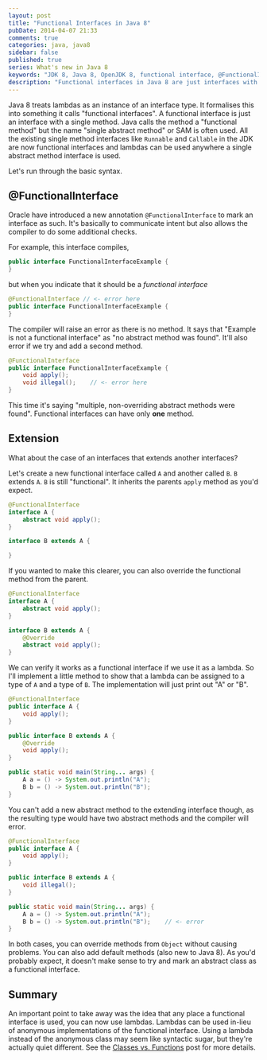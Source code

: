 ```yaml
---
layout: post
title: "Functional Interfaces in Java 8"
pubDate: 2014-04-07 21:33
comments: true
categories: java, java8
sidebar: false
published: true
series: What's new in Java 8
keywords: "JDK 8, Java 8, OpenJDK 8, functional interface, @FunctionalInterface, lambda"
description: "Functional interfaces in Java 8 are just interfaces with a single method. Anywhere a functional interface is used, you can use a lambda. Let's run through the basic syntax."
---
```


Java 8 treats lambdas as an instance of an interface type. It formalises this into something it calls "functional interfaces". A functional interface is just an interface with a single method. Java calls the method a "functional method" but the name "single abstract method" or SAM is often used. All the existing single method interfaces like `Runnable` and `Callable` in the JDK are now functional interfaces and lambdas can be used anywhere a single abstract method interface is used.

Let's run through the basic syntax.

<!-- more -->

## @FunctionalInterface

Oracle have introduced a new annotation `@FunctionalInterface` to mark an interface as such. It's basically to communicate intent but also allows the compiler to do some additional checks.

For example, this interface compiles,

``` java
public interface FunctionalInterfaceExample {
}
```
but when you indicate that it should be a _functional interface_

``` java
@FunctionalInterface // <- error here
public interface FunctionalInterfaceExample {
}
```
The compiler will raise an error as there is no method. It says that "Example is not a functional interface" as "no abstract method was found". It'll also error if we try and add a second method.

``` java
@FunctionalInterface
public interface FunctionalInterfaceExample {
    void apply();
    void illegal();    // <- error here
}
```
This time it's saying "multiple, non-overriding abstract methods were found". Functional interfaces can have only **one** method.


## Extension

What about the case of an interfaces that extends another interfaces?

Let's create a new functional interface called `A` and another called `B`. `B` extends `A`. `B` is still "functional". It inherits the parents `apply` method as you'd expect.

``` java
@FunctionalInterface
interface A {
    abstract void apply();
}

interface B extends A {

}
```

If you wanted to make this clearer, you can also override the functional method from the parent.

``` java
@FunctionalInterface
interface A {
    abstract void apply();
}

interface B extends A {
    @Override
    abstract void apply();
}
```

We can verify it works as a functional interface if we use it as a lambda. So I'll implement a little method to show that a lambda can be assigned to a type of `A` and a type of `B`. The implementation will just print out "A" or "B".

``` java
@FunctionalInterface
public interface A {
    void apply();
}

public interface B extends A {
    @Override
    void apply();
}

public static void main(String... args) {
    A a = () -> System.out.println("A");
    B b = () -> System.out.println("B");
}
```
You can't add a new abstract method to the extending interface though, as the resulting type would have two abstract methods and the compiler will error.

``` java
@FunctionalInterface
public interface A {
    void apply();
}

public interface B extends A {
    void illegal();
}

public static void main(String... args) {
    A a = () -> System.out.println("A");
    B b = () -> System.out.println("B");    // <- error
}
```

In both cases, you can override methods from `Object` without causing problems. You can also add default methods (also new to Java 8). As you'd probably expect, it doesn't make sense to try and mark an abstract class as a functional interface.


## Summary

An important point to take away was the idea that any place a functional interface is used, you can now use lambdas. Lambdas can be used in-lieu of anonymous implementations of the functional interface. Using a lambda instead of the anonymous class may seem like syntactic sugar, but they're actually quiet different. See the [Classes vs. Functions](/blog/2014/04/08/classes-vs-functions) post for more details.